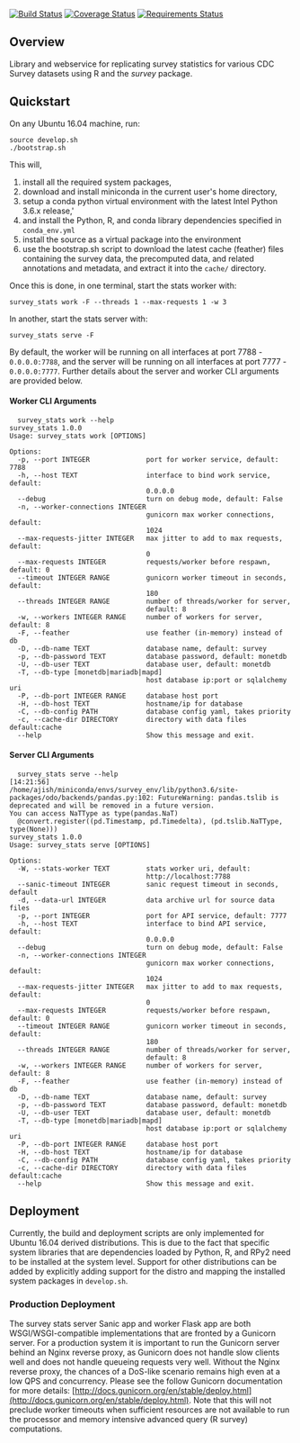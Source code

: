 [![Build Status](https://travis-ci.org/semanticbits/survey_stats.svg?branch=develop)](https://travis-ci.org/semanticbits/survey_stats)
[![Coverage Status](https://coveralls.io/repos/github/semanticbits/survey_stats/badge.svg?branch=develop)](https://coveralls.io/github/semanticbits/survey_stats?branch=develop) 
[![Requirements Status](https://requires.io/github/semanticbits/survey_stats/requirements.svg?branch=develop)](https://requires.io/github/semanticbits/survey_stats/requirements/?branch=develop)


## Overview

Library and webservice for replicating survey statistics for various 
CDC Survey datasets using R and the *survey* package.

## Quickstart

On any Ubuntu 16.04 machine, run:
```
source develop.sh
./bootstrap.sh
```
This will, 
1. install all the required system packages,
2. download and install miniconda in the current user's home directory,
3. setup a conda python virtual environment with the latest Intel Python 3.6.x release,'
4. and install the Python, R, and conda library dependencies specified in `conda_env.yml`
5. install the source as a virtual package into the environment
6. use the bootstrap.sh script to download the latest cache (feather) files containing the survey data, the precomputed data, and related annotations and metadata, and extract it into the `cache/` directory.

Once this is done, in one terminal, start the stats worker with:
```
survey_stats work -F --threads 1 --max-requests 1 -w 3
```
In another, start the stats server with:
```
survey_stats serve -F
```
By default, the worker will be running on all interfaces at port 7788 - `0.0.0.0:7788`, and the server will be running on all interfaces at port 7777 - `0.0.0.0:7777`. Further details about the server and worker CLI arguments are provided below.


#### Worker CLI Arguments
```
  survey_stats work --help                                                       
survey_stats 1.0.0
Usage: survey_stats work [OPTIONS]

Options:
  -p, --port INTEGER              port for worker service, default: 7788
  -h, --host TEXT                 interface to bind work service, default:
                                  0.0.0.0
  --debug                         turn on debug mode, default: False
  -n, --worker-connections INTEGER
                                  gunicorn max worker connections, default:
                                  1024
  --max-requests-jitter INTEGER   max jitter to add to max requests, default:
                                  0
  --max-requests INTEGER          requests/worker before respawn, default: 0
  --timeout INTEGER RANGE         gunicorn worker timeout in seconds, default:
                                  180
  --threads INTEGER RANGE         number of threads/worker for server,
                                  default: 8
  -w, --workers INTEGER RANGE     number of workers for server, default: 8
  -F, --feather                   use feather (in-memory) instead of db
  -D, --db-name TEXT              database name, default: survey
  -p, --db-password TEXT          database password, default: monetdb
  -U, --db-user TEXT              database user, default: monetdb
  -T, --db-type [monetdb|mariadb|mapd]
                                  host database ip:port or sqlalchemy uri
  -P, --db-port INTEGER RANGE     database host port
  -H, --db-host TEXT              hostname/ip for database
  -C, --db-config PATH            database config yaml, takes priority
  -c, --cache-dir DIRECTORY       directory with data files default:cache
  --help                          Show this message and exit.
```

#### Server CLI Arguments
```
  survey_stats serve --help                                                      [14:21:56]
/home/ajish/miniconda/envs/survey_env/lib/python3.6/site-packages/odo/backends/pandas.py:102: FutureWarning: pandas.tslib is deprecated and will be removed in a future version.
You can access NaTType as type(pandas.NaT)
  @convert.register((pd.Timestamp, pd.Timedelta), (pd.tslib.NaTType, type(None)))
survey_stats 1.0.0
Usage: survey_stats serve [OPTIONS]

Options:
  -W, --stats-worker TEXT         stats worker uri, default:
                                  http://localhost:7788
  --sanic-timeout INTEGER         sanic request timeout in seconds, default
  -d, --data-url INTEGER          data archive url for source data files
  -p, --port INTEGER              port for API service, default: 7777
  -h, --host TEXT                 interface to bind API service, default:
                                  0.0.0.0
  --debug                         turn on debug mode, default: False
  -n, --worker-connections INTEGER
                                  gunicorn max worker connections, default:
                                  1024
  --max-requests-jitter INTEGER   max jitter to add to max requests, default:
                                  0
  --max-requests INTEGER          requests/worker before respawn, default: 0
  --timeout INTEGER RANGE         gunicorn worker timeout in seconds, default:
                                  180
  --threads INTEGER RANGE         number of threads/worker for server,
                                  default: 8
  -w, --workers INTEGER RANGE     number of workers for server, default: 8
  -F, --feather                   use feather (in-memory) instead of db
  -D, --db-name TEXT              database name, default: survey
  -p, --db-password TEXT          database password, default: monetdb
  -U, --db-user TEXT              database user, default: monetdb
  -T, --db-type [monetdb|mariadb|mapd]
                                  host database ip:port or sqlalchemy uri
  -P, --db-port INTEGER RANGE     database host port
  -H, --db-host TEXT              hostname/ip for database
  -C, --db-config PATH            database config yaml, takes priority
  -c, --cache-dir DIRECTORY       directory with data files default:cache
  --help                          Show this message and exit.
```

## Deployment

Currently, the build and deployment scripts are only implemented for Ubuntu 16.04 derived distributions. This is due to the fact that specific system libraries that are dependencies loaded by Python, R, and RPy2 need to be installed at the system level. Support for other distributions can be added by explicitly adding support for the distro and mapping the installed system packages in `develop.sh`.

### Production Deployment
The survey stats server Sanic app and worker Flask app are both WSGI/WSGI-compatible implementations that are fronted by a Gunicorn server. For a production system it is important to run the Gunicorn server behind an Nginx reverse proxy, as Gunicorn does not handle slow clients well and does not handle queueing requests very well. Without the Nginx reverse proxy, the chances of a DoS-like scenario remains high even at a low QPS and concurrency. Please see the follow Gunicorn documentation for more details: [http://docs.gunicorn.org/en/stable/deploy.html](http://docs.gunicorn.org/en/stable/deploy.html). Note that this will not preclude worker timeouts when sufficient resources are not available to run the processor and memory intensive advanced query (R survey) computations.
